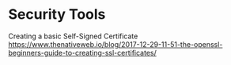 # Security Tools

Creating a basic Self-Signed Certificate
https://www.thenativeweb.io/blog/2017-12-29-11-51-the-openssl-beginners-guide-to-creating-ssl-certificates/
